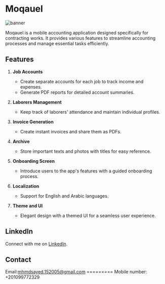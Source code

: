 # Moqauel
![banner](https://github.com/Ab0raya/shoghl/assets/104572011/37a53d9a-2dfe-4d68-9ce8-81f4218d871d)

Moqauel is a mobile accounting application designed specifically for contracting works. It provides various features to streamline accounting processes and manage essential tasks efficiently.

## Features

1. **Job Accounts**
    - Create separate accounts for each job to track income and expenses.
    - Generate PDF reports for detailed account summaries.

2. **Laborers Management**
    - Keep track of laborers' attendance and maintain individual profiles.

3. **Invoice Generation**
    - Create instant invoices and share them as PDFs.

4. **Archive**
    - Store important texts and photos with titles for easy reference.

5. **Onboarding Screen**
    - Introduce users to the app's features with a guided onboarding process.

6. **Localization**
    - Support for English and Arabic languages.

7. **Theme and UI**
    - Elegant design with a themed UI for a seamless user experience.


## LinkedIn

Connect with me on [LinkedIn](https://www.linkedin.com/in/mohammed-aburaya-384380224/).


## Contact

Email:mhmdsayed.152005@gmail.com ========= Mobile number: +201099772329 
